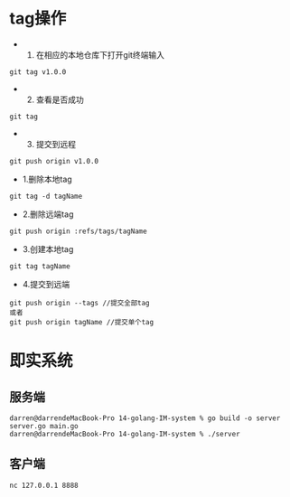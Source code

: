 
# tag操作


- 1. 在相应的本地仓库下打开git终端输入
```
git tag v1.0.0
```

- 2. 查看是否成功
```
git tag
```

- 3. 提交到远程
```
git push origin v1.0.0
```


- 1.删除本地tag
```
git tag -d tagName
```
- 2.删除远端tag
```
git push origin :refs/tags/tagName
```

- 3.创建本地tag
```
git tag tagName
```

- 4.提交到远端
```
git push origin --tags //提交全部tag
或者
git push origin tagName //提交单个tag
```
 

# 即实系统

## 服务端

```
darren@darrendeMacBook-Pro 14-golang-IM-system % go build -o server server.go main.go
darren@darrendeMacBook-Pro 14-golang-IM-system % ./server 
```


## 客户端


```
nc 127.0.0.1 8888
```